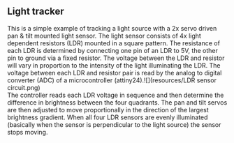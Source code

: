 ## Light tracker
This is a simple example of tracking a light source with a 2x servo driven pan & tilt mounted light sensor.  The light sensor consists of 4x light dependent resistors (LDR) mounted in a square pattern.  The resistance of each LDR is determined by connecting one pin of an LDR to 5V, the other pin to ground via a fixed resistor. The voltage between the LDR and resistor will vary in proportion to the intensity of the light illuminating the LDR. The voltage between each LDR and resistor pair is read by the analog to digital converter (ADC) of a microcontroller (attiny24).![](resources/LDR sensor circuit.png)  
The controller reads each LDR voltage in sequence and then determine the difference in brightness between the four quadrants. The pan and tilt servos are then adjusted to move proportionally in the direction of the largest brightness gradient. When all four LDR sensors are evenly illuminated (basically when the sensor is perpendicular to the light source) the sensor stops moving.
